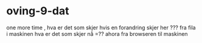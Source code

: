 # oving-9-dat
one more time , hva er det som skjer hvis en forandring skjer her ???
fra fila i maskinen hva er det som skjer nå =??
ahora fra browseren til maskinen 
